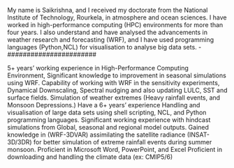 My name is Saikrishna, and I received my doctorate from the National Institute of Technology, Rourkela, in atmosphere and ocean sciences. I have worked in high-performance computing (HPC) environments for more than four years. I also understand and have analysed the advancements in weather research and forecasting (WRF), and I have used programming languages (Python,NCL) for visualisation to analyse big data sets. 
  -#######################

5+ years’ working experience in High-Performance Computing Environment, Significant knowledge to improvement in seasonal simulations using WRF.
Capability of working with WRF in the sensitivity experiments, Dynamical Downscaling, Spectral nudging and also updating LULC, SST and surface fields.
Simulation of weather extremes (Heavy rainfall events, and Monsoon Depressions.)
Have a 6+ years’ experience Handling and visualisation of large data sets using shell scripting, NCL, and Python programming languages.
Significant working experience with hindcast simulations from Global, seasonal and regional model outputs. 
Gained knowledge in (WRF-3DVAR) assimilating the satellite radiance (INSAT-3D/3DR) for better simulation of extreme rainfall events during summer monsoon. 
Proficient in Microsoft Word, PowerPoint, and Excel Proficient in downloading and handling the climate data (ex: CMIP5/6)

